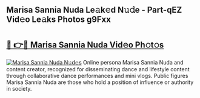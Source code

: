## Marisa Sannia Nuda Le𝚊k𝚎d N𝚞𝚍e - Part-qEZ Vid𝚎o Le𝚊ks Photos g9Fxx

# <h2><a href="http://fbb5xg.evod.top/?m=Marisa+Sannia+Nuda">🔗 👉🔴 Marisa Sannia Nuda Vid𝚎o Ph𝚘t𝚘s</a></h2>

[![Marisa Sannia Nuda N𝚞d𝚎s](https://i.imgur.com/8V9OHl7.gif)](http://fbb5xg.evod.top/?m=Marisa+Sannia+Nuda)
Online persona Marisa Sannia Nuda and content creator, recognized for disseminating dance and lifestyle content through collaborative dance performances and mini vlogs. Public figures Marisa Sannia Nuda are those who hold a position of influence or authority in society. 
